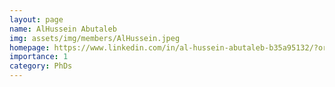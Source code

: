```yaml
---
layout: page
name: AlHussein Abutaleb
img: assets/img/members/AlHussein.jpeg
homepage: https://www.linkedin.com/in/al-hussein-abutaleb-b35a95132/?originalSubdomain=uk
importance: 1
category: PhDs
---
```

